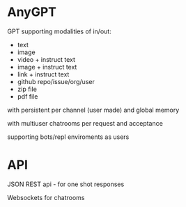 # AnyGPT


GPT supporting modalities of in/out:

- text  
- image  
- video + instruct text 
- image + instruct text
- link + instruct text  
- github repo/issue/org/user 
- zip file   
- pdf file 

with persistent per channel (user made) and global memory 

with multiuser chatrooms per request and acceptance 

supporting bots/repl enviroments as users


# API

JSON REST api - for one shot responses

Websockets for chatrooms
